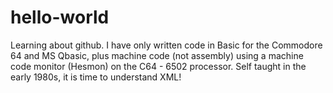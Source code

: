 # hello-world
Learning about github.
I have only written code in Basic for the Commodore 64 and MS Qbasic, plus machine code (not assembly) using a machine code monitor (Hesmon) on the C64 -  6502 processor.  Self taught in the early 1980s, it is time to understand XML!
